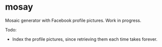 mosay
=====

Mosaic generator with Facebook profile pictures. Work in progress.

Todo:
- Index the profile pictures, since retrieving them each time takes forever.
